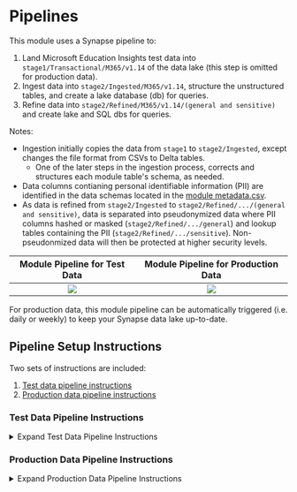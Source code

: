 # Pipelines

This module uses a Synapse pipeline to:
1. Land Microsoft Education Insights test data into ```stage1/Transactional/M365/v1.14``` of the data lake (this step is omitted for production data).
2. Ingest data into ```stage2/Ingested/M365/v1.14```, structure the unstructured tables, and create a lake database (db) for queries.
3. Refine data into ```stage2/Refined/M365/v1.14/(general and sensitive)``` and create lake and SQL dbs for queries.

Notes:
- Ingestion initially copies the data from ```stage1``` to ```stage2/Ingested```, except changes the file format from CSVs to Delta tables.
   * One of the later steps in the ingestion process, corrects and structures each module table's schema, as needed.
- Data columns contianing personal identifiable information (PII) are identified in the data schemas located in the [module metadata.csv](https://github.com/microsoft/OpenEduAnalytics/blob/main/modules/module_catalog/Microsoft_Education_Insights/test_data/metadata.csv).
- As data is refined from ```stage2/Ingested``` to ```stage2/Refined/.../(general and sensitive)```, data is separated into pseudonymized data where PII columns hashed or masked (```stage2/Refined/.../general```) and lookup tables containing the PII (```stage2/Refined/.../sensitive```). Non-pseudonmized data will then be protected at higher security levels.

Module Pipeline for Test Data  | Module Pipeline for Production Data
:-------------------------:|:-------------------------:
![](https://github.com/cstohlmann/OpenEduAnalytics/blob/main/modules/module_catalog/Microsoft_Education_Insights/docs/images/pipeline%20instructions/module_test_data_pipeline_overview.png) |  ![](https://github.com/cstohlmann/OpenEduAnalytics/blob/main/modules/module_catalog/Microsoft_Education_Insights/docs/images/pipeline%20instructions/module_prod_data_pipeline_overview.png)  

For production data, this module pipeline can be automatically triggered (i.e. daily or weekly) to keep your Synapse data lake up-to-date.

## Pipeline Setup Instructions

Two sets of instructions are included:
1. [Test data pipeline instructions](https://github.com/microsoft/OpenEduAnalytics/tree/main/modules/module_catalog/Microsoft_Education_Insights/pipeline#test-data-pipeline-instructions)
2. [Production data pipeline instructions](https://github.com/microsoft/OpenEduAnalytics/tree/main/modules/module_catalog/Microsoft_Education_Insights/pipeline#production-data-pipeline-instructions)

### Test Data Pipeline Instructions

<details><summary>Expand Test Data Pipeline Instructions</summary>
<p>

1. Complete the first steps of the [module setup instructions](https://github.com/microsoft/OpenEduAnalytics/tree/main/modules/module_catalog/Microsoft_Education_Insights#module-setup-instructions)
2. Download the [module pipeline template](https://github.com/microsoft/OpenEduAnalytics/blob/main/modules/module_catalog/Microsoft_Education_Insights/pipeline/insights_pipeline_template.zip) locally to your computer.
3. Import the pipeline template to your Synapse workspace.
<img src="https://github.com/cstohlmann/OpenEduAnalytics/blob/main/modules/module_catalog/Microsoft_Education_Insights/docs/images/pipeline%20instructions/pipeline_p1_import_template.png" width="600">

4. Assign the Synapse linked services needed to support the pipeline template.
![](https://github.com/cstohlmann/OpenEduAnalytics/blob/main/modules/module_catalog/Microsoft_Education_Insights/docs/images/pipeline%20instructions/pipeline_p2_assign_linked_services.png)

5. Change the insights_main_pipeline storageAccount parameter to your storage account name. Also, update the pipeline parameter to pull either K-12 test data or higher education data; see details [here](https://github.com/microsoft/OpenEduAnalytics/tree/main/modules/module_catalog/Microsoft_Education_Insights/test_data).
   * To pull the K-12 test data, enter ```true``` for the "pull_k12_test_data" parameter. To pull the higher education test data, enter ```true``` for the "pull_hed_test_data" parameter.
   * It is recommended that you choose <em>one</em> test data set to pull, since pulling both sets and triggering the pipeline may cause data ingestion errors.
![](https://github.com/cstohlmann/OpenEduAnalytics/blob/main/modules/module_catalog/Microsoft_Education_Insights/docs/images/pipeline%20instructions/pipeline_p3_update_parameters.png)

6. Select a spark pool for the ingest_into_stage2p_and_2np notebook.
![](https://github.com/cstohlmann/OpenEduAnalytics/blob/main/modules/module_catalog/Microsoft_Education_Insights/docs/images/pipeline%20instructions/pipeline_p4_attach_spark_pool.png)

7. Trigger the pipeline manually.
![](https://github.com/cstohlmann/OpenEduAnalytics/blob/main/modules/module_catalog/Microsoft_Education_Insights/docs/images/pipeline%20instructions/pipeline_p5_trigger.png)

8. Once the pipeline has been successfully executed, verify that:

- Data has landed in Stage 1np
<img src="https://github.com/microsoft/OpenEduAnalytics/blob/main/modules/module_catalog/Microsoft_Education_Insights/docs/images/dataland_stage1np.png" width="600">

- Data has been processed to Stages 2p and 2np
<img src="https://github.com/microsoft/OpenEduAnalytics/blob/main/modules/module_catalog/Microsoft_Education_Insights/docs/images/dataland_stage2p.png" width="600">
<img src="https://github.com/microsoft/OpenEduAnalytics/blob/main/modules/module_catalog/Microsoft_Education_Insights/docs/images/dataland_stage2np.png" width="600">

- SQL database has been created
<img src="https://github.com/microsoft/OpenEduAnalytics/blob/main/modules/module_catalog/Microsoft_Education_Insights/docs/images/sql_db_create.png" width="600">

</p>
</details>

### Production Data Pipeline Instructions

<details><summary>Expand Production Data Pipeline Instructions</summary>
<p>

1. Complete the [Test Data Pipeline Instructions](https://github.com/microsoft/OpenEduAnalytics/tree/main/modules/module_catalog/Microsoft_Education_Insights/pipeline#test-data-pipeline-instructions), but do not execute the pipeline yet.
2. Review the Microsoft Insights [data feed setup instructions](https://docs.microsoft.com/en-us/schooldatasync/enable-education-data-lake-export).
3. Open the insights_main_pipeline. Delete the initial "If pull_k12_test_data" and "If pull_hed_test_data" pipeline activities. The final results is shown below.
<img src="https://github.com/microsoft/OpenEduAnalytics/blob/main/modules/module_catalog/Microsoft_Education_Insights/docs/images/pipeline_overview_prod.png" width="600">

4. Trigger the pipeline manually.

5. Once the pipeline has been successfully executed, verify that:

- Data has landed in Stage 1np
<img src="https://github.com/microsoft/OpenEduAnalytics/blob/main/modules/module_catalog/Microsoft_Education_Insights/docs/images/dataland_stage1np.png" width="600">

- Data has been processed to Stages 2p and 2np
<img src="https://github.com/microsoft/OpenEduAnalytics/blob/main/modules/module_catalog/Microsoft_Education_Insights/docs/images/dataland_stage2p.png" width="600">
<img src="https://github.com/microsoft/OpenEduAnalytics/blob/main/modules/module_catalog/Microsoft_Education_Insights/docs/images/dataland_stage2np.png" width="600">

- SQL database has been created
<img src="https://github.com/microsoft/OpenEduAnalytics/blob/main/modules/module_catalog/Microsoft_Education_Insights/docs/images/sql_db_create.png" width="600">

</p>
</details>
